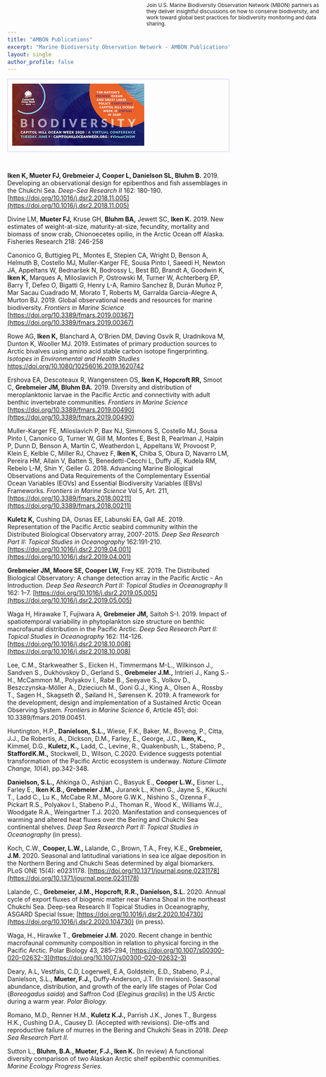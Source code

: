 ```yaml
---
title: "AMBON Publications"
excerpt: "Marine Biodiversity Observation Network - AMBON Publications"
layout: single
author_profile: false
---
```

<div style="margin:auto; padding: 10px; border: 1px solid #ccf; vertical-align:top;"><a href="/pages/chow/"><img src="/images/chow_small.jpg"></a><span style="position:absolute; top:0px; margin:5px;font-size: smaller;">Join U.S. Marine Biodiversity Observation Network (MBON) partners as they deliver insightful discussions on how to conserve biodiversity, and work toward global best practices for biodiversity monitoring and data sharing.</span></div>

<p>&nbsp;</p>

**Iken K, Mueter FJ, Grebmeier J, Cooper L, Danielson SL, Bluhm B.** 2019. Developing an observational design for epibenthos and fish assemblages in the Chukchi Sea. _Deep-Sea Research II_ 162: 180-190. [https://doi.org/10.1016/j.dsr2.2018.11.005](https://doi.org/10.1016/j.dsr2.2018.11.005)

Divine LM, **Mueter FJ,** Kruse GH, **Bluhm BA,** Jewett SC, **Iken K.** 2019. New estimates of weight-at-size, maturity-at-size, fecundity, mortality and biomass of snow crab, Chionoecetes opilio, in the Arctic Ocean off Alaska. Fisheries Research 218: 246-258

Canonico G, Buttigieg PL, Montes E, Stepien CA, Wright D, Benson A, Helmuth B, Costello MJ, Muller-Karger FE, Sousa Pinto I, Saeedi H, Newton JA, Appeltans W, Bednaršek N, Bodrossy L, Best BD, Brandt A, Goodwin K, **Iken K,** Marques A, Miloslavich P, Ostrowski M, Turner W, Achterberg EP, Barry T, Defeo O, Bigatti G, Henry L-A, Ramiro Sanchez B, Durán Muñoz P, Mar Sacau Cuadrado M, Morato T, Roberts M, Garralda Garcia-Alegre A, Murton BJ. 2019. Global observational needs and resources for marine biodiversity. _Frontiers in Marine Science_ [https://doi.org/10.3389/fmars.2019.00367](https://doi.org/10.3389/fmars.2019.00367)

Rowe AG, **Iken K,** Blanchard A, O’Brien DM, Døving Osvik R, Uradnikova M, Dunton K, Wooller MJ. 2019. Estimates of primary production sources to Arctic bivalves using amino acid stable carbon isotope fingerprinting. _Isotopes in Environmental and Health Studies_ [https://doi.org/10.1080/10256016.2019.1620742 ](https://doi.org/10.1080/10256016.2019.1620742 )

Ershova EA, Descoteaux R, Wangensteen OS, **Iken K, Hopcroft RR,** Smoot C, **Grebmeier JM, Bluhm BA.** 2019. Diversity and distribution of meroplanktonic larvae in the Pacific Arctic and connectivity with adult benthic invertebrate communities. _Frontiers in Marine Science_ [https://doi.org/10.3389/fmars.2019.00490](https://doi.org/10.3389/fmars.2019.00490)

Muller-Karger FE, Miloslavich P, Bax NJ, Simmons S, Costello MJ, Sousa Pinto I, Canonico G, Turner W, Gill M, Montes E, Best B, Pearlman J, Halpin P, Dunn D, Benson A, Martin C, Weatherdon L, Appeltans W, Provoost P, Klein E, Kelble C, Miller RJ, Chavez F, **Iken K,** Chiba S, Obura D, Navarro LM, Pereira HM, Allain V, Batten S, Benedetti-Cecchi L, Duffy JE, Kudela RM, Rebelo L-M, Shin Y, Geller G. 2018. Advancing Marine Biological Observations and Data Requirements of the Complementary Essential Ocean Variables (EOVs) and Essential Biodiversity Variables (EBVs) Frameworks. _Frontiers in Marine Science_ Vol 5, Art. 211, [https://doi.org/10.3389/fmars.2018.00211](https://doi.org/10.3389/fmars.2018.00211)

**Kuletz K,** Cushing DA, Osnas EE, Labunski EA, Gall AE. 2019. Representation of the Pacific Arctic seabird community within the Distributed Biological Observatory array, 2007-2015. _Deep Sea Research Part II: Topical Studies in Oceanography_ 162:191-210. [https://doi.org/10.1016/j.dsr2.2019.04.001](https://doi.org/10.1016/j.dsr2.2019.04.001)

**Grebmeier JM, Moore SE, Cooper LW,** Frey KE. 2019. The Distributed Biological Observatory: A change detection array in the Pacific Arctic - An Introduction. _Deep Sea Research Part II: Topical Studies in Oceanography_ II 162: 1–7. [https://doi.org/10.1016/j.dsr2.2019.05.005](https://doi.org/10.1016/j.dsr2.2019.05.005)

Waga H, Hirawake T, Fujiwara A, **Grebmeier JM,** Saitoh S-I.  2019. Impact of spatiotemporal variability in phytoplankton size structure on benthic macrofaunal distribution in the Pacific Arctic. _Deep Sea Research Part II: Topical Studies in Oceanography_ 162: 114-126. [https://doi.org/10.1016/j.dsr2.2018.10.008](https://doi.org/10.1016/j.dsr2.2018.10.008)

Lee, C.M., Starkweather S., Eicken H., Timmermans M-L., Wilkinson J., Sandven S., Dukhovskoy D., Gerland S., **Grebmeier J.M.,** Intrieri J., Kang S.-H., McCammon M., Polyakov I., Rabe B., Seeyave S., Volkov D., Beszczynska-Möller A., Dzieciuch M., Goni G.J., King A., Olsen A., Rossby T., Sagen H., Skagseth Ø., Søiland H., Sørensen K. 2019. A framework for the development, design and implementation of a Sustained Arctic Ocean Observing System. _Frontiers in Marine Science 6_, Article 451; doi: 10.3389/fmars.2019.00451.

Huntington, H.P., **Danielson, S.L.,** Wiese, F.K., Baker, M., Boveng, P., Citta, J.J., De Robertis, A., Dickson, D.M., Farley, E., George, J.C., **Iken, K.,** Kimmel, D.G., **Kuletz, K.,** Ladd, C., Levine , R., Quakenbush, L., Stabeno, P., **Stafford K.M.,** Stockwell, D., Wilson, C.2020. Evidence suggests potential transformation of the Pacific Arctic ecosystem is underway. _Nature Climate Change, 10_(4), pp.342-348.

**Danielson, S.L.,** Ahkinga O., Ashjian C., Basyuk E., **Cooper L.W.,** Eisner L., Farley E., **Iken K.B., Grebmeier J.M.,** Juranek L., Khen G., Jayne S., Kikuchi T., Ladd C., Lu K., McCabe R.M., Moore G.W.K., Nishino S., Ozenna F., Pickart R.S., Polyakov I., Stabeno P.J., Thoman R., Wood K., Williams W.J., Woodgate R.A., Weingartner T.J. 2020. Manifestation and consequences of warming and altered heat fluxes over the Bering and Chukchi Sea continental shelves. _Deep Sea Research Part II: Topical Studies in Oceanography_ (in press).

Koch, C.W., **Cooper, L.W.,** Lalande, C., Brown, T.A., Frey, K.E., **Grebmeier, J.M.** 2020. Seasonal and latitudinal variations in sea ice algae deposition in the Northern Bering and Chukchi Seas determined by algal biomarkers. PLoS ONE 15(4): e0231178. [https://doi.org/10.1371/journal.pone.0231178](https://doi.org/10.1371/journal.pone.0231178)

Lalande, C., **Grebmeier, J.M., Hopcroft, R.R., Danielson, S.L.** 2020. Annual cycle of export fluxes of biogenic matter near Hanna Shoal in the northeast Chukchi Sea. Deep-sea Research II Topical Studies in Oceanography, ASGARD Special Issue; [https://doi.org/10.1016/j.dsr2.2020.104730](https://doi.org/10.1016/j.dsr2.2020.104730) (in press).

Waga, H., Hirawke T., **Grebmeier J.M.** 2020. Recent change in benthic macrofaunal community composition in relation to physical forcing in the Pacific Arctic. Polar Biology 43, 285–294, [https://doi.org/10.1007/s00300-020-02632-3](https://doi.org/10.1007/s00300-020-02632-3)

Deary, A.L, Vestfals, C.D, Logerwell, E.A, Goldstein, E.D., Stabeno, P.J., Danielson, S.L., **Mueter, F.J.,** Duffy-Anderson, J.T. (In revision). Seasonal abundance, distribution, and growth of the early life stages of Polar Cod (_Boreogadus saida_) and Saffron Cod (_Eleginus gracilis_) in the US Arctic during a warm year. _Polar Biology._

Romano, M.D., Renner H.M., **Kuletz K.J.,** Parrish J.K., Jones T., Burgess H.K., Cushing D.A., Causey D. (Accepted with revisions). Die-offs and reproductive failure of murres in the Bering and Chukchi Seas in 2018. _Deep Sea Research Part II._

Sutton L., **Bluhm, B.A., Mueter, F.J., Iken K.** (In review) A functional diversity comparison of two Alaskan Arctic shelf epibenthic communities. _Marine Ecology Progress Series._

